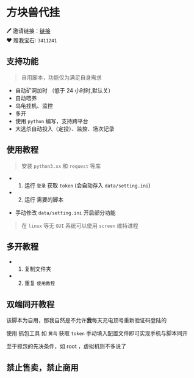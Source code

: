# 方块兽代挂

🖊 邀请链接：[链接](http://s.jqsjgwb.cn/wx/s?_co=3411241&_st=v11FksFriends&_v=v11&_chan=90585)  
❤ 赠我宝石: `3411241`

## 支持功能

> 自用脚本，功能仅为满足自身需求

-   自动矿洞加时 （低于 24 小时时,默认关）
-   自动喂养
-   乌龟挂机、监控
-   多开
-   使用 `python` 编写，支持跨平台
-   大逃杀自动投入（定投）、监控、场次记录

## 使用教程

> 安装 `python3.xx` 和 `request` 等库

-   1. 运行 `登录` 获取 `token` (会自动存入 `data/setting.ini`)
-   2. 运行 需要的脚本

-   手动修改 `data/setting.ini` 开启部分功能

> 在 `linux` 等无 `GUI` 系统可以使用 `screen` 维持进程

## 多开教程

-   1. 复制文件夹
-   2. 重复 `使用教程`

## 双端同开教程

该脚本为自用，那我自然是不允许**我**每天充电顶号重新验证码登陆的

使用 抓包工具 如 `黄鸟` 获取 `token` 手动填入配置文件即可实现手机与脚本同开

至于抓包的先决条件，如 root ，虚拟机则不多说了

## 禁止售卖，禁止商用
